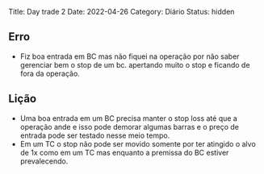 Title: Day trade 2
Date: 2022-04-26
Category: Diário
Status: hidden


## Erro

* Fiz boa entrada em BC mas não fiquei na operação por não saber gerenciar bem o stop de um bc. apertando muito o stop
e ficando de fora da operação.

## Lição

* Uma boa entrada em um BC precisa manter o stop loss até que a operação ande e isso pode demorar algumas barras e o preço de entrada pode ser testado nesse meio tempo.
* Em um TC o stop não pode ser movido somente por ter atingido o alvo de 1x como em um TC mas enquanto a premissa do BC estiver prevalecendo.
